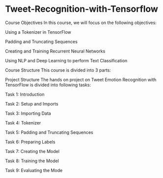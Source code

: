 # Tweet-Recognition-with-Tensorflow

Course Objectives
In this course, we will focus on the following objectives:

Using a Tokenizer in TensorFlow

Padding and Truncating Sequences

Creating and Training Recurrent Neural Networks

Using NLP and Deep Learning to perform Text Classification

Course Structure
This course is divided into 3 parts:


Project Structure
The hands on project on Tweet Emotion Recognition with TensorFlow is divided into following tasks:

Task 1: Introduction

Task 2: Setup and Imports

Task 3: Importing Data

Task 4: Tokenizer

Task 5: Padding and Truncating Sequences

Task 6: Preparing Labels

Task 7: Creating the Model

Task 8: Training the Model

Task 9: Evaluating the Mode

